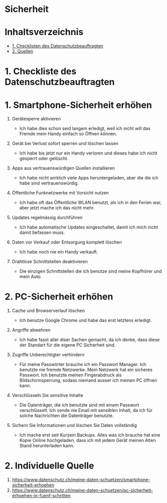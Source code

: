 # Sicherheit <!-- omit in toc -->

# Inhaltsverzeichnis <!-- omit in toc -->
- [1. Checklisten des Datenschutzbeauftragten](#1-checkliste-des-datenschutzbeauftragten)
- [2. Quellen](#2-individuelle-quelle)

# 1. Checkliste des Datenschutzbeauftragten

# 1. Smartphone-Sicherheit erhöhen
1. Gerätesperre aktivieren
    - Ich habe dies schon seid langem erledigt, weil ich nicht will das Fremde mein Handy einfach so Öffnen können.

2. Gerät bei Verlust sofort sperren und löschen lassen
    - Ich habe bis jetzt nur ein Handy verloren und dieses habe ich nicht gesperrt oder gelöscht.

3. Apps aus vertrauenswürdigen Quellen installieren
    - Ich habe nicht wirklich viele Apps heruntergeladen, aber die die ich habe sind vertrauenswürdig.

4. Öffentliche Funknetzwerke mit Vorsicht nutzen
    - Ich habe oft das Öffentliche WLAN benutzt, als ich in den Ferien war, aber jetzt mache ich das nicht mehr.

5. Updates regelmässig durchführen
    - Ich habe automatische Updates eingeschaltet, damit ich mich nicht damit befassen muss.

6. Daten vor Verkauf oder Entsorgung komplett löschen
    - Ich habe noch nie ein Handy verkauft.

7. Drahtlose Schnittstellen deaktivieren
    - Die einzigen Schnittstellen die ich benutze sind meine Kopfhörer und mein Auto.

# 2. PC-Sicherheit erhöhen
1. Cache und Browserverlauf löschen
    - Ich benutze Google Chrome und habe das erst letztens erledigt.

2. Angriffe abwehren
    - Ich habe fasst aller diser Sachen gemacht, da ich denke, dass diese der Standart für die eigene PC Sicherheit sind.

3. Zugriffe Unberechtigter verhindern
    - Für meine Passwörter brauche ich ein Passwort Manager. Ich benutzte nie fremde Netzwerke. Mein Netzwerk hat ein sicheres Passwort. Ich benutzte meinen Fingerabdruck als Bildschirmsperrung, sodass niemand ausser ich meinen PC öffnen kann.

4. Verschlüsseln Sie sensitive Inhalte
    - Die Datenträger, die ich benutzte sind mit einem Passwort verschlüsselt. Ich sende nie Email mit sensiblen Inhalt, da ich für solche Nachrichten die Datenträger benutzte.

5. Sichern Sie Informationen und löschen Sie Daten vollständig
    - Ich mache erst seit Kurzem Backups. Alles was ich brauche hat eine Kopie Online hochgeladen, dass ich mit jedem Gerät meinen Alten Stand herunterladen kann.

# 2. Individuelle Quelle
1. https://www.datenschutz.ch/meine-daten-schuetzen/smartphone-sicherheit-erhoehen
2. https://www.datenschutz.ch/meine-daten-schuetzen/pc-sicherheit-erhoehen-in-fuenf-schritten
